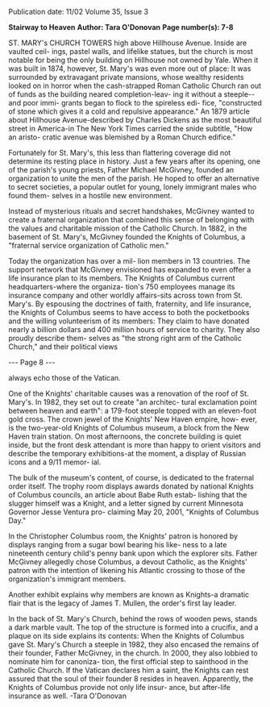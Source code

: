 Publication date: 11/02
Volume 35, Issue 3

**Stairway to Heaven**
**Author: Tara O'Donovan**
**Page number(s): 7-8**

ST. MARY's CHURCH TOWERS high above 
Hillhouse Avenue. Inside are vaulted ceil-
ings, pastel walls, and lifelike statues, but 
the church is most notable for being the 
only building on Hillhouse not owned by 
Yale. When it was built in 1874, however, 
St. Mary's was even more out of place: It 
was surrounded by extravagant private 
mansions, whose wealthy residents looked 
on in horror when the cash-strapped 
Roman Catholic Church ran out of funds 
as the building neared completion-leav-
ing it without a steeple--and poor immi-
grants began to flock to the spireless edi-
fice, "constructed of stone which gives it a 
cold and repulsive appearance." An 1879 
article about Hillhouse Avenue-described 
by Charles Dickens as the most beautiful 
street in America-in The New York Times 
carried the snide subtitle, "How an aristo-
cratic avenue was blemished by a Roman 
Church edifice." 

Fortunately for St. Mary's, this less 
than flattering coverage did not determine 
its resting place in history. Just a few years 
after its opening, one of the parish's young 
priests, Father Michael McGivney, founded 
an organization to unite the men of the 
parish. He hoped to offer an alternative to 
secret societies, a popular outlet for young, 
lonely immigrant males who found them-
selves in a hostile new environment. 

Instead of mysterious rituals and secret 
handshakes, McGivney wanted to create a 
fraternal organization that combined this 
sense of belonging with the values and 
charitable mission of the Catholic Church. 
In 1882, in the basement of St. Mary's, 
McGivney founded 
the Knights of 
Columbus, a "fraternal service organization 
of Catholic men." 

Today the organization has over a mil-
lion members in 13 countries. The support 
network that McGivney envisioned has 
expanded to even offer a life insurance plan 
to its members. The Knights of Columbus 
current headquarters-where the organiza-
tion's 750 employees manage its insurance 
company and other worldly affairs-sits 
across town from St. Mary's. By espousing 
the doctrines of faith, fraternity, and life 
insurance, the Knights of Columbus seems 
to have access to both the pocketbooks and 
the willing volunteerism of its members: 
They claim to have donated nearly a billion 
dollars and 400 million hours of service to 
charity. They also proudly describe them-
selves as "the strong right arm of the 
Catholic Church," and their political views 


--- Page 8 ---

always echo those of the Vatican. 

One of the Knights' charitable causes 
was a renovation of the roof of St. Mary's. 
In 1982, they set out to create "an architec-
tural exclamation point between heaven 
and earth": a 179-foot steeple topped with 
an eleven-foot gold cross. The crown jewel 
of the Knights' New Haven empire, how-
ever, is the two-year-old Knights of 
Columbus museum, a block from the New 
Haven train station. On most afternoons, 
the concrete building is quiet inside, but 
the front desk attendant is more than 
happy to orient visitors and describe the 
temporary exhibitions-at the moment, a 
display of Russian icons and a 9/11 memor-
ial. 

The bulk of the museum's content, of 
course, is dedicated to the fraternal order 
itself. The trophy room displays awards 
donated by national Knights of Columbus 
councils, an article about Babe Ruth estab-
lishing that the slugger himself was a 
Knight, and a letter signed by current 
Minnesota Governor Jesse Ventura pro-
claiming May 20, 2001, "Knights of 
Columbus Day." 

In the Christopher Columbus room, 
the Knights' patron is honored by displays 
ranging from a sugar bowl bearing his like-
ness to a late nineteenth century child's 
penny bank upon which the explorer sits. 
Father 
McGivney 
allegedly 
chose 
Columbus, a devout Catholic, as the 
Knights' patron with the intention of 
likening his Atlantic crossing to those of 
the organization's immigrant members. 

Another exhibit explains why members are 
known as Knights-a dramatic flair that is 
the legacy of James T. Mullen, the order's 
first lay leader. 

In the back of St. Mary's Church, 
behind the rows of wooden pews, stands a 
dark marble vault. The top of the structure 
is formed into a crucifix, and a plaque on 
its side explains its contents: When the 
Knights of Columbus gave St. Mary's 
Church a steeple in 1982, they also encased 
the remains of their founder, Father 
McGivney, in the church. In 2000, they 
also lobbied to nominate him for canoniza-
tion, the first official step to sainthood in 
the Catholic Church. If the Vatican 
declares him a saint, the Knights can rest 
assured that the soul of their founder 
8 
resides in heaven. Apparently, the Knights 
of Columbus provide not only life insur-
ance, but after-life insurance as well. 
-Tara O'Donovan